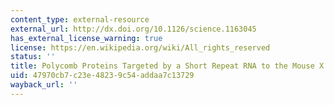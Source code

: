 ```yaml
---
content_type: external-resource
external_url: http://dx.doi.org/10.1126/science.1163045
has_external_license_warning: true
license: https://en.wikipedia.org/wiki/All_rights_reserved
status: ''
title: Polycomb Proteins Targeted by a Short Repeat RNA to the Mouse X Chromosome
uid: 47970cb7-c23e-4823-9c54-addaa7c13729
wayback_url: ''
---
```

